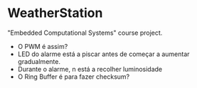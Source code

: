 # WeatherStation
"Embedded Computational Systems" course project.

- O PWM é assim?
- LED do alarme está a piscar antes de começar a aumentar gradualmente.
- Durante o alarme, n está a recolher luminosidade
- O Ring Buffer é para fazer checksum?
